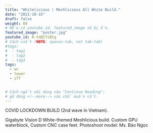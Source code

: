 ```yaml
---
title: "Whitelicious | Meshlicious All White Build."
date: "2021-10-15"
draft: false
weight: 09
# Nếu có youtube_id, featured_image sẽ bị ẩn.
featured_image: "poster.jpg"
youtube_id: R-tdQCYiBtg
# Cách viết (NOTE: spaces-tab, not tab-tab)
#tags:
#  - tag1
#  - tag2
#  - tag3
tags:
  - wc
  - tower
  - sff
 

# Cách ngắt nội dung vào "Continue Reading":
# gõ dòng <!--more--> vào chỗ muốn cắt.
---
```


COVID LOCKDOWN BUILD (2nd wave in Vietnam).

Gigabyte Vision D White-themed Meshlicious build.
Custom GPU waterblock, Custom CNC case feet.
Photoshoot model: Ms. Bảo Ngọc